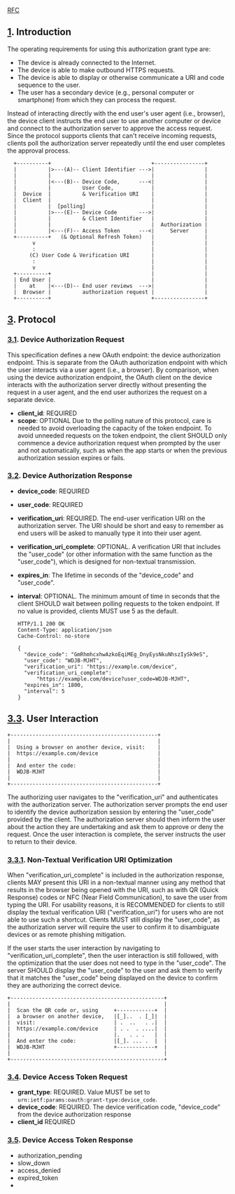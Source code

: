 [RFC](https://www.rfc-editor.org/rfc/rfc8628#section-3.4)

## [1](https://www.rfc-editor.org/rfc/rfc8628#section-1).  Introduction
The operating requirements for using this authorization grant type are: 
- The device is already connected to the Internet.
- The device is able to make outbound HTTPS requests. 
- The device is able to display or otherwise communicate a URI and code sequence to the user.
- The user has a secondary device (e.g., personal computer or smartphone) from which they can process the request.

Instead of interacting directly with the end user's user agent (i.e., browser), the device client instructs the end user to use another computer or device and connect to the authorization server to approve the access request.  Since the protocol supports clients that can't receive incoming requests, clients poll the authorization server repeatedly until the end user completes the approval process.

      +----------+                                +----------------+
      |          |>---(A)-- Client Identifier --->|                |
      |          |                                |                |
      |          |<---(B)-- Device Code,      ---<|                |
      |          |          User Code,            |                |
      |  Device  |          & Verification URI    |                |
      |  Client  |                                |                |
      |          |  [polling]                     |                |
      |          |>---(E)-- Device Code       --->|                |
      |          |          & Client Identifier   |                |
      |          |                                |  Authorization |
      |          |<---(F)-- Access Token      ---<|     Server     |
      +----------+   (& Optional Refresh Token)   |                |
            v                                     |                |
            :                                     |                |
           (C) User Code & Verification URI       |                |
            :                                     |                |
            v                                     |                |
      +----------+                                |                |
      | End User |                                |                |
      |    at    |<---(D)-- End user reviews  --->|                |
      |  Browser |          authorization request |                |
      +----------+                                +----------------+

## [3](https://www.rfc-editor.org/rfc/rfc8628#section-3).  Protocol
### [3.1](https://www.rfc-editor.org/rfc/rfc8628#section-3.1).  Device Authorization Request
This specification defines a new OAuth endpoint: the device authorization endpoint. This is separate from the OAuth authorization endpoint with which the user interacts via a user agent (i.e., a browser).  By comparison, when using the device authorization endpoint, the OAuth client on the device interacts with the authorization server directly without presenting the request in a user agent, and the end user authorizes the request on a separate device.
- **client_id**: REQUIRED
- **scope**: OPTIONAL
Due to the polling nature of this protocol, care is needed to avoid overloading the capacity of the token endpoint.  To avoid unneeded requests on the token endpoint, the client SHOULD only commence a device authorization request when prompted by the user and not automatically, such as when the app starts or when the previous authorization session expires or fails.

### [3.2](https://www.rfc-editor.org/rfc/rfc8628#section-3.2).  Device Authorization Response
- **device_code**: REQUIRED
- **user_code**: REQUIRED
- **verification_uri**: REQUIRED.  The end-user verification URI on the authorization server.  The URI should be short and easy to remember as end users will be asked to manually type it into their user agent.
- **verification_uri_complete**: OPTIONAL.  A verification URI that includes the "user_code" (or other information with the same function as the "user_code"), which is designed for non-textual transmission.
- **expires_in**: The lifetime in seconds of the "device_code" and "user_code".
- **interval**: OPTIONAL. The minimum amount of time in seconds that the client SHOULD wait between polling requests to the token endpoint. If no value is provided, clients MUST use 5 as the default.

      HTTP/1.1 200 OK
      Content-Type: application/json
      Cache-Control: no-store

      {
        "device_code": "GmRhmhcxhwAzkoEqiMEg_DnyEysNkuNhszIySk9eS",
        "user_code": "WDJB-MJHT",
        "verification_uri": "https://example.com/device",
        "verification_uri_complete":
            "https://example.com/device?user_code=WDJB-MJHT",
        "expires_in": 1800,
        "interval": 5
      }

## [3.3](https://www.rfc-editor.org/rfc/rfc8628#section-3.3).  User Interaction

	+-----------------------------------------------+
	|                                               |
	|  Using a browser on another device, visit:    |
	|  https://example.com/device                   |
	|                                               |
	|  And enter the code:                          |
	|  WDJB-MJHT                                    |
	|                                               |
	+-----------------------------------------------+

The authorizing user navigates to the "verification_uri" and authenticates with the authorization server. The authorization server prompts the end user to identify the device authorization session by entering the "user_code" provided by the client. The authorization server should then inform the user about the action they are undertaking and ask them to approve or deny the request. Once the user interaction is complete, the server instructs the user to return to their device.

### [3.3.1](https://www.rfc-editor.org/rfc/rfc8628#section-3.3.1).  Non-Textual Verification URI Optimization
When "verification_uri_complete" is included in the authorization response, clients MAY present this URI in a non-textual manner using any method that results in the browser being opened with the URI, such as with QR (Quick Response) codes or NFC (Near Field Communication), to save the user from typing the URI. 
For usability reasons, it is RECOMMENDED for clients to still display the textual verification URI ("verification_uri") for users who are not able to use such a shortcut. Clients MUST still display the "user_code", as the authorization server will require the user to confirm it to disambiguate devices or as remote phishing mitigation.

If the user starts the user interaction by navigating to "verification_uri_complete", then the user interaction is still followed, with the optimization that the user does not need to type in the "user_code".  The server SHOULD display the "user_code" to the user and ask them to verify that it matches the "user_code" being displayed on the device to confirm they are authorizing the correct device.

	+-------------------------------------------------+
	|                                                 |
	|  Scan the QR code or, using     +------------+  |
	|  a browser on another device,   |[_]..  . [_]|  |
	|  visit:                         | .  ..   . .|  |
	|  https://example.com/device     | . .  . ....|  |
	|                                 |.   . . .   |  |
	|  And enter the code:            |[_]. ... .  |  |
	|  WDJB-MJHT                      +------------+  |
	|                                                 |
	+-------------------------------------------------+


### [3.4](https://www.rfc-editor.org/rfc/rfc8628#section-3.4).  Device Access Token Request
- **grant_type**: REQUIRED.  Value MUST be set to `urn:ietf:params:oauth:grant-type:device_code`. 
- **device_code**: REQUIRED.  The device verification code, "device_code" from the device authorization response
- **client_id** REQUIRED

### [3.5](https://www.rfc-editor.org/rfc/rfc8628#section-3.5).  Device Access Token Response
- authorization_pending
- slow_down
- access_denied
- expired_token
- 